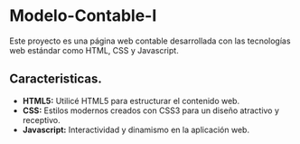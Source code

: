 # Modelo-Contable-I
Este proyecto es una página web contable desarrollada con las tecnologías web estándar como HTML, CSS y Javascript.

## Caracteristicas.
- **HTML5:** Utilicé HTML5 para estructurar el contenido web.
- **CSS:** Estilos modernos creados con CSS3 para un diseño atractivo y receptivo.
- **Javascript:** Interactividad y dinamismo en la aplicación web.
